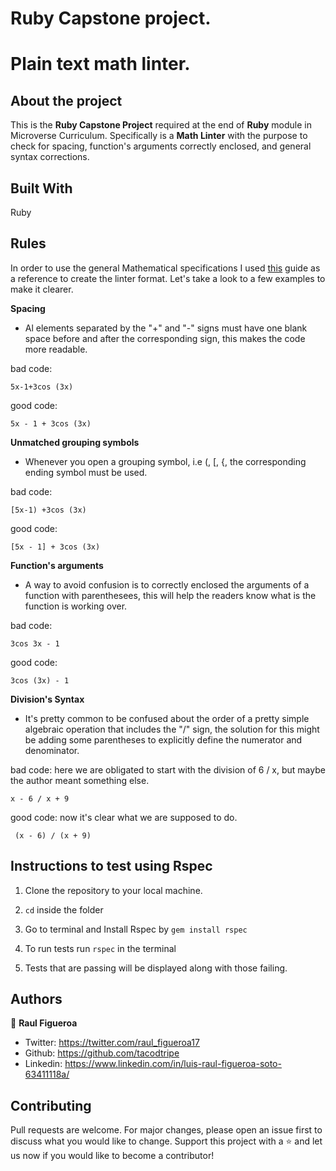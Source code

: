 # Ruby Capstone project.
# Plain text math linter.


## About the project
  This is the **Ruby Capstone Project** required at the end of **Ruby** module in Microverse Curriculum.
  Specifically is a **Math Linter** with the purpose to check for spacing, function's arguments correctly enclosed, and general syntax corrections.
## Built With
  Ruby
  
## Rules
In order to use the general Mathematical specifications I used [this](https://pages.uoregon.edu/ncp/Courses/MathInPlainTextEmail.html) guide as a reference to create the linter format. Let's take a look to a few examples to make it clearer.

**Spacing**
* Al elements separated by the "+" and "-" signs must have one blank space before and after the corresponding sign, this makes the code more readable.

bad code:
```
5x-1+3cos (3x)
```

good code:
```
5x - 1 + 3cos (3x)
```

**Unmatched grouping symbols**
* Whenever you open a grouping symbol, i.e (, [, {, the corresponding ending symbol must be used.

bad code:
```
[5x-1) +3cos (3x)
```

good code:
```
[5x - 1] + 3cos (3x)
```

**Function's arguments**
* A way to avoid confusion is to correctly enclosed the arguments of a function with parenthesees, this will help the readers know what is the function is working over.

bad code:
```
3cos 3x - 1
```

good code:
```
3cos (3x) - 1
```

**Division's Syntax**
* It's pretty common to be confused about the order of a pretty simple algebraic operation that includes the "/" sign, the solution for this might be adding some parentheses to explicitly define the numerator and denominator.

bad code: here we are obligated to start with the division of 6 / x, but maybe the author meant something else.
```
x - 6 / x + 9
```

good code: now it's clear what we are supposed to do.
```
 (x - 6) / (x + 9)
```

## Instructions to test using Rspec
1. Clone the repository to your local machine.

2. `cd` inside the folder

3. Go to terminal and Install Rspec by `gem install rspec`

4. To run tests run `rspec` in the terminal

5. Tests that are passing will be displayed along with those failing.

## Authors

👨 **Raul Figueroa**
- Twitter: https://twitter.com/raul_figueroa17
- Github: https://github.com/tacodtripe
- Linkedin: https://www.linkedin.com/in/luis-raul-figueroa-soto-63411118a/

## Contributing
Pull requests are welcome. For major changes, please open an issue first to discuss what you would like to change.
Support this project with a ⭐️ and let us now if you would like to become a contributor!
